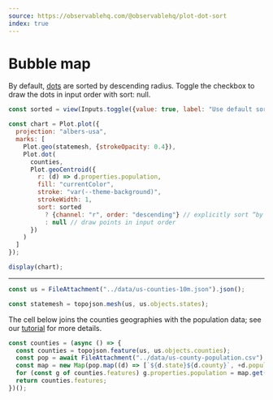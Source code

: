 ```yaml
---
source: https://observablehq.com/@observablehq/plot-dot-sort
index: true
---
```


# Bubble map

By default, [dots](https://observablehq.com/plot/marks/dot) are sorted by descending radius. Toggle the checkbox to draw the dots in input order with sort: null.

```js
const sorted = view(Inputs.toggle({value: true, label: "Use default sort"}));
```

```js echo
const chart = Plot.plot({
  projection: "albers-usa",
  marks: [
    Plot.geo(statemesh, {strokeOpacity: 0.4}),
    Plot.dot(
      counties,
      Plot.geoCentroid({
        r: (d) => d.properties.population,
        fill: "currentColor",
        stroke: "var(--theme-background)",
        strokeWidth: 1,
        sort: sorted
          ? {channel: "r", order: "descending"} // explicitly sort “by descending radius”, which is the default
          : null // draw points in input order
      })
    )
  ]
});

display(chart);
```

---

```js echo
const us = FileAttachment("../data/us-counties-10m.json").json();
```

```js echo
const statemesh = topojson.mesh(us, us.objects.states);
```

The cell below joins the counties geographies with the population data; see our [tutorial](https://observablehq.com/@observablehq/build-your-first-choropleth-map-with-observable-plot) for more details.

```js echo
const counties = (async () => {
  const counties = topojson.feature(us, us.objects.counties);
  const pop = await FileAttachment("../data/us-county-population.csv").csv();
  const map = new Map(pop.map((d) => [`${d.state}${d.county}`, +d.population]));
  for (const g of counties.features) g.properties.population = map.get(g.id);
  return counties.features;
})();
```
